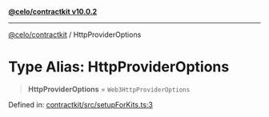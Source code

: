 [**@celo/contractkit v10.0.2**](../README.md)

***

[@celo/contractkit](../globals.md) / HttpProviderOptions

# Type Alias: HttpProviderOptions

> **HttpProviderOptions** = `Web3HttpProviderOptions`

Defined in: [contractkit/src/setupForKits.ts:3](https://github.com/celo-org/developer-tooling/blob/master/packages/sdk/contractkit/src/setupForKits.ts#L3)
